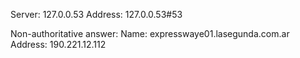 Server:		127.0.0.53
Address:	127.0.0.53#53

Non-authoritative answer:
Name:	expresswaye01.lasegunda.com.ar
Address: 190.221.12.112

